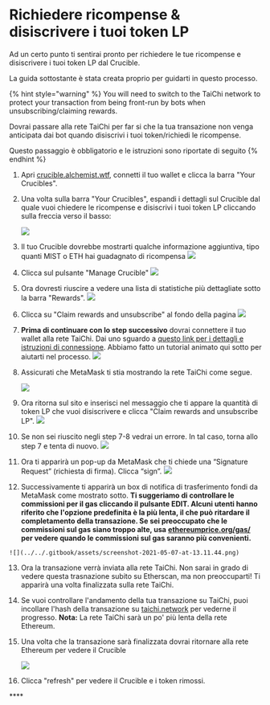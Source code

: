 # Richiedere ricompense & disiscrivere i tuoi token LP

 Ad un certo punto ti sentirai pronto per richiedere le tue ricompense e disiscrivere i tuoi token LP dal Crucible. 

 La guida sottostante è stata creata proprio per guidarti in questo processo. 

{% hint style="warning" %}
You will need to switch to the TaiChi network to protect your transaction from being front-run by bots when unsubscribing/claiming rewards.

Dovrai passare alla rete TaiChi per far si che la tua transazione non venga anticipata dai bot quando disiscrivi i tuoi token/richiedi le ricompense. 

Questo passaggio è obbligatorio e le istruzioni sono riportate di seguito
{% endhint %}

1. Apri [crucible.alchemist.wtf](https://crucible.alchemist.wtf/), connetti il tuo wallet e clicca la barra "Your Crucibles".
2. Una volta sulla barra "Your Crucibles", espandi i dettagli sul Crucible dal quale vuoi chiedere le ricompense e disiscrivi i tuoi token LP cliccando sulla freccia verso il basso:

  
   ![](../../.gitbook/assets/screenshot-2021-05-07-at-12.50.58.png) 

3. Il tuo Crucible dovrebbe mostrarti qualche informazione aggiuntiva, tipo quanti MIST o ETH hai guadagnato di ricompensa ![](../../.gitbook/assets/screenshot-2021-05-07-at-12.50.42.png) 
4. Clicca sul pulsante "Manage Crucible"  ![](../../.gitbook/assets/screenshot-2021-05-07-at-12.51.04.png) 
5. Ora dovresti riuscire a vedere una lista di statistiche più dettagliate sotto la barra "Rewards".  ![](../../.gitbook/assets/screenshot-2021-05-07-at-12.51.22.png) 
6. Clicca su "Claim rewards and unsubscribe" al fondo della pagina ![](../../.gitbook/assets/screenshot-2021-05-07-at-13.05.52.png) 
7. **Prima di continuare con lo step successivo** dovrai connettere il tuo wallet alla rete TaiChi. Dai uno sguardo a [questo link per i dettagli e istruzioni di connessione](https://github.com/Taichi-Network/docs/blob/master/sendPriveteTx_tutorial.md). Abbiamo fatto un tutorial animato qui sotto per aiutarti nel processo.  ![](../../.gitbook/assets/taichi-network-add.gif) 
8. Assicurati che MetaMask ti stia mostrando la rete TaiChi come segue.

   ![](https://i.imgur.com/kszVVbq.png)

9. Ora ritorna sul sito e inserisci nel messaggio che ti appare la quantità di token LP che vuoi disiscrivere e clicca  "Claim rewards and unsubscribe LP". ![](../../.gitbook/assets/screenshot-2021-05-07-at-13.06.00.png) 
10. Se non sei riuscito negli step 7-8 vedrai un errore. In tal caso, torna allo step 7 e tenta di nuovo.  ![](../../.gitbook/assets/screenshot-2021-05-07-at-13.06.44.png) 
11. Ora ti apparirà un pop-up da MetaMask che ti chiede una “Signature Request” \(richiesta di firma\).  Clicca “sign”.  ![](../../.gitbook/assets/screenshot-2021-05-07-at-13.11.35.png) 
12.  Successivamente ti apparirà un box di notifica di trasferimento fondi da MetaMask come mostrato sotto. **Ti suggeriamo di controllare le commissioni per il gas cliccando il pulsante EDIT. Alcuni utenti hanno riferito che l'opzione predefinita è la più lenta, il che può ritardare il completamento della transazione. Se sei preoccupato che le commissioni sul gas siano troppo alte, usa** [**ethereumprice.org/gas/**](https://ethereumprice.org/gas/) **per vedere quando le commissioni sul gas saranno più convenienti.** 

    ![](../../.gitbook/assets/screenshot-2021-05-07-at-13.11.44.png) 

13. Ora la transazione verrà inviata alla rete TaiChi.  Non sarai in grado di vedere questa trasnazione subito su Etherscan, ma non preoccuparti! Ti apparirà una volta finalizzata sulla rete TaiChi. 
14. Se vuoi controllare l'andamento della tua transazione su TaiChi, puoi incollare l'hash della transazione su [taichi.network](https://taichi.network/) per vederne il progresso.  **Nota:** La rete TaiChi sarà un po' più lenta della rete Ethereum. 
15. Una volta che la transazione sarà finalizzata dovrai ritornare alla rete Ethereum per vedere il  Crucible

    ![](https://i.imgur.com/fcPY6Zp.png) 

16. Clicca "refresh" per vedere il Crucible e i token rimossi. 

\*\*\*\*

